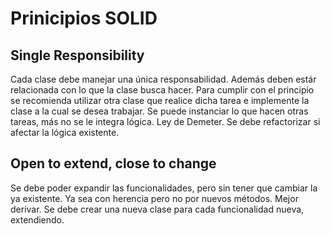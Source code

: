 # Prinicipios SOLID

## Single Responsibility

Cada clase debe manejar una única responsabilidad. Además deben estár 
relacionada con lo que la clase busca hacer. Para cumplir con el principio 
se recomienda utilizar otra clase que realice dicha tarea e implemente la 
clase a la cual se desea trabajar. Se puede instanciar lo que  hacen otras 
tareas, más no se le integra lógica. Ley de Demeter. Se debe refactorizar si 
afectar la lógica existente. 

## Open to extend, close to change

Se debe poder expandir las funcionalidades, pero sin tener que cambiar la ya 
existente. Ya sea con herencia pero no por nuevos métodos. Mejor derivar. Se 
debe crear una nueva clase para cada funcionalidad nueva, extendiendo. 



